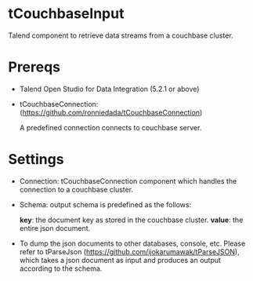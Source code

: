 tCouchbaseInput
===============

Talend component to retrieve data streams from a couchbase cluster.

Prereqs
=============

- Talend Open Studio for Data Integration (5.2.1 or above)

- tCouchbaseConnection: (https://github.com/ronniedada/tCouchbaseConnection)

    A predefined connection connects to couchbase server.

Settings
=============

- Connection: tCouchbaseConnection component which handles the connection to a couchbase cluster.

- Schema: output schema is predefined as the follows:

    **key**: the document key as stored in the couchbase cluster.
    **value**: the entire json document.

- To dump the json documents to other databases, console, etc. Please refer to tParseJson (https://github.com/ijokarumawak/tParseJSON), which takes a json document as input and produces an output according to the schema. 

